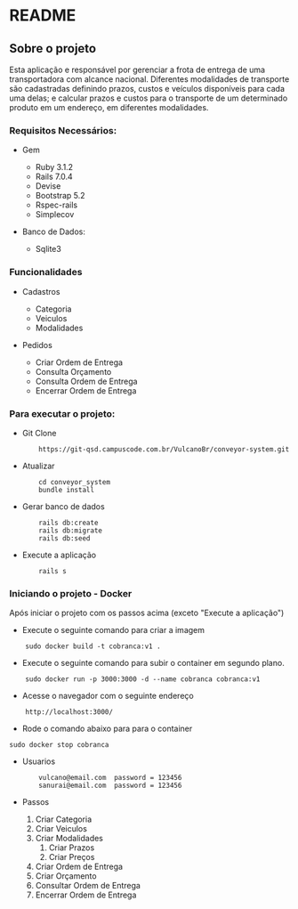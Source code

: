 # README

## Sobre o projeto
Esta aplicação e responsável por gerenciar a frota de entrega de uma transportadora com alcance nacional. Diferentes modalidades de transporte são cadastradas definindo prazos, custos e veículos disponíveis para cada uma delas; e calcular prazos e custos para o transporte de um determinado produto  em um  endereço, em diferentes modalidades.

### Requisitos Necessários:
* Gem
    * Ruby 3.1.2
    * Rails 7.0.4
    * Devise
    * Bootstrap 5.2
    * Rspec-rails
    * Simplecov
    

* Banco de Dados:
    * Sqlite3

### Funcionalidades
* Cadastros
    * Categoria
    * Veiculos
    * Modalidades


* Pedidos
    * Criar Ordem de Entrega
    * Consulta Orçamento
    * Consulta Ordem de Entrega
    * Encerrar Ordem de Entrega

### Para executar o projeto: 

* Git Clone
    ```
        https://git-qsd.campuscode.com.br/VulcanoBr/conveyor-system.git 
    ```

* Atualizar
    ```
        cd conveyor_system
        bundle install
    ```

* Gerar banco de dados
    ```
        rails db:create
        rails db:migrate
        rails db:seed 
    ``` 

* Execute a aplicação
    ```
        rails s 
    ```

### Iniciando o projeto - Docker

Após iniciar o projeto com os passos acima (exceto "Execute a aplicação")


* Execute o seguinte comando para criar a imagem
```
    sudo docker build -t cobranca:v1 .
```

* Execute o seguinte comando para subir o container em segundo plano.
```
    sudo docker run -p 3000:3000 -d --name cobranca cobranca:v1
```

* Acesse o navegador com o seguinte endereço
```
    http://localhost:3000/
```

* Rode o comando abaixo para para o container
```
sudo docker stop cobranca
```

* Usuarios 
    ```
        vulcano@email.com  password = 123456
        sanurai@email.com  password = 123456 
    ```

* Passos
    1. Criar Categoria
    2. Criar Veiculos
    3. Criar Modalidades
        1. Criar Prazos
        2. Criar Preços
    4. Criar Ordem de Entrega
    5. Criar Orçamento
    6. Consultar Ordem de Entrega
    7. Encerrar Ordem de Entrega

